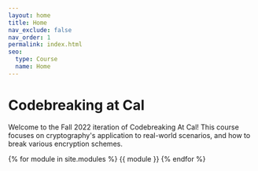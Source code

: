 ```yaml
---
layout: home
title: Home
nav_exclude: false
nav_order: 1
permalink: index.html
seo:
  type: Course
  name: Home
---
```


# Codebreaking at Cal

Welcome to the Fall 2022 iteration of Codebreaking At Cal! This course focuses on cryptography's application to real-world scenarios, and how to break various encryption schemes. 


{% for module in site.modules %}
{{ module }}
{% endfor %}


